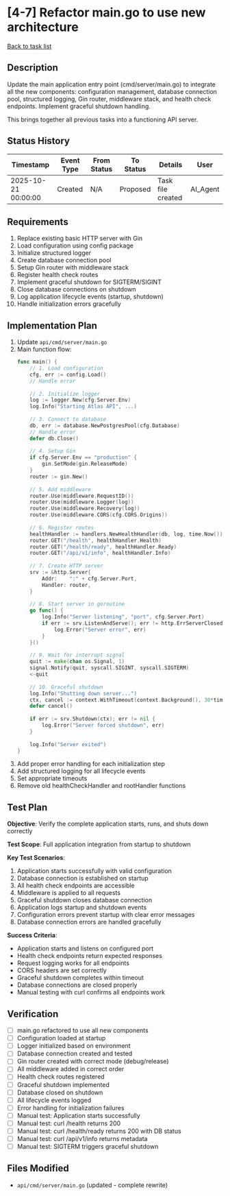 # [4-7] Refactor main.go to use new architecture

[Back to task list](./tasks.md)

## Description

Update the main application entry point (cmd/server/main.go) to integrate all the new components: configuration management, database connection pool, structured logging, Gin router, middleware stack, and health check endpoints. Implement graceful shutdown handling.

This brings together all previous tasks into a functioning API server.

## Status History

| Timestamp | Event Type | From Status | To Status | Details | User |
|-----------|------------|-------------|-----------|---------|------|
| 2025-10-21 00:00:00 | Created | N/A | Proposed | Task file created | AI_Agent |

## Requirements

1. Replace existing basic HTTP server with Gin
2. Load configuration using config package
3. Initialize structured logger
4. Create database connection pool
5. Setup Gin router with middleware stack
6. Register health check routes
7. Implement graceful shutdown for SIGTERM/SIGINT
8. Close database connections on shutdown
9. Log application lifecycle events (startup, shutdown)
10. Handle initialization errors gracefully

## Implementation Plan

1. Update `api/cmd/server/main.go`
2. Main function flow:
   ```go
   func main() {
       // 1. Load configuration
       cfg, err := config.Load()
       // Handle error
       
       // 2. Initialize logger
       log := logger.New(cfg.Server.Env)
       log.Info("Starting Atlas API", ...)
       
       // 3. Connect to database
       db, err := database.NewPostgresPool(cfg.Database)
       // Handle error
       defer db.Close()
       
       // 4. Setup Gin
       if cfg.Server.Env == "production" {
           gin.SetMode(gin.ReleaseMode)
       }
       router := gin.New()
       
       // 5. Add middleware
       router.Use(middleware.RequestID())
       router.Use(middleware.Logger(log))
       router.Use(middleware.Recovery(log))
       router.Use(middleware.CORS(cfg.CORS.Origins))
       
       // 6. Register routes
       healthHandler := handlers.NewHealthHandler(db, log, time.Now())
       router.GET("/health", healthHandler.Health)
       router.GET("/health/ready", healthHandler.Ready)
       router.GET("/api/v1/info", healthHandler.Info)
       
       // 7. Create HTTP server
       srv := &http.Server{
           Addr:    ":" + cfg.Server.Port,
           Handler: router,
       }
       
       // 8. Start server in goroutine
       go func() {
           log.Info("Server listening", "port", cfg.Server.Port)
           if err := srv.ListenAndServe(); err != http.ErrServerClosed {
               log.Error("Server error", err)
           }
       }()
       
       // 9. Wait for interrupt signal
       quit := make(chan os.Signal, 1)
       signal.Notify(quit, syscall.SIGINT, syscall.SIGTERM)
       <-quit
       
       // 10. Graceful shutdown
       log.Info("Shutting down server...")
       ctx, cancel := context.WithTimeout(context.Background(), 30*time.Second)
       defer cancel()
       
       if err := srv.Shutdown(ctx); err != nil {
           log.Error("Server forced shutdown", err)
       }
       
       log.Info("Server exited")
   }
   ```
3. Add proper error handling for each initialization step
4. Add structured logging for all lifecycle events
5. Set appropriate timeouts
6. Remove old healthCheckHandler and rootHandler functions

## Test Plan

**Objective**: Verify the complete application starts, runs, and shuts down correctly

**Test Scope**: Full application integration from startup to shutdown

**Key Test Scenarios**:
1. Application starts successfully with valid configuration
2. Database connection is established on startup
3. All health check endpoints are accessible
4. Middleware is applied to all requests
5. Graceful shutdown closes database connection
6. Application logs startup and shutdown events
7. Configuration errors prevent startup with clear error messages
8. Database connection errors are handled gracefully

**Success Criteria**:
- Application starts and listens on configured port
- Health check endpoints return expected responses
- Request logging works for all endpoints
- CORS headers are set correctly
- Graceful shutdown completes within timeout
- Database connections are closed properly
- Manual testing with curl confirms all endpoints work

## Verification

- [ ] main.go refactored to use all new components
- [ ] Configuration loaded at startup
- [ ] Logger initialized based on environment
- [ ] Database connection created and tested
- [ ] Gin router created with correct mode (debug/release)
- [ ] All middleware added in correct order
- [ ] Health check routes registered
- [ ] Graceful shutdown implemented
- [ ] Database closed on shutdown
- [ ] All lifecycle events logged
- [ ] Error handling for initialization failures
- [ ] Manual test: Application starts successfully
- [ ] Manual test: curl /health returns 200
- [ ] Manual test: curl /health/ready returns 200 with DB status
- [ ] Manual test: curl /api/v1/info returns metadata
- [ ] Manual test: SIGTERM triggers graceful shutdown

## Files Modified

- `api/cmd/server/main.go` (updated - complete rewrite)

